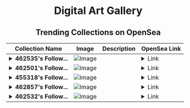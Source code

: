 <div align="center">

# Digital Art Gallery

## Trending Collections on OpenSea

| Collection Name                       | Image                                                                                     | Description                       | OpenSea Link                                                                                          |
|---------------------------------------|-------------------------------------------------------------------------------------------|-----------------------------------|--------------------------------------------------------------------------------------------------------|
| **<details><summary>462535's Follow...</summary>462535's Follower</details>** | ![Image](https://i.seadn.io/s/raw/files/19f9f090920392cc3650cbdf4361755b.png?w=500&auto=format?w=200&auto=format) |  | <details><summary>Link</summary>[462535's Follower](https://opensea.io/collection/462535-s-follower)</details> |
| **<details><summary>462501's Follow...</summary>462501's Follower</details>** | ![Image](https://i.seadn.io/s/raw/files/19f9f090920392cc3650cbdf4361755b.png?w=500&auto=format?w=200&auto=format) |  | <details><summary>Link</summary>[462501's Follower](https://opensea.io/collection/462501-s-follower)</details> |
| **<details><summary>455318's Follow...</summary>455318's Follower</details>** | ![Image](https://i.seadn.io/s/raw/files/19f9f090920392cc3650cbdf4361755b.png?w=500&auto=format?w=200&auto=format) |  | <details><summary>Link</summary>[455318's Follower](https://opensea.io/collection/455318-s-follower)</details> |
| **<details><summary>462857's Follow...</summary>462857's Follower</details>** | ![Image](https://i.seadn.io/s/raw/files/19f9f090920392cc3650cbdf4361755b.png?w=500&auto=format?w=200&auto=format) |  | <details><summary>Link</summary>[462857's Follower](https://opensea.io/collection/462857-s-follower)</details> |
| **<details><summary>462532's Follow...</summary>462532's Follower</details>** | ![Image](https://i.seadn.io/s/raw/files/19f9f090920392cc3650cbdf4361755b.png?w=500&auto=format?w=200&auto=format) |  | <details><summary>Link</summary>[462532's Follower](https://opensea.io/collection/462532-s-follower)</details> |

</div>